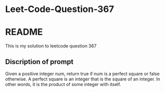 # Leet-Code-Question-367
# README

This is my solution to leetcode question 367

## Discription of prompt

Given a positive integer num, return true if num is a perfect square or false otherwise.
A perfect square is an integer that is the square of an integer. 
In other words, it is the product of some integer with itself.
